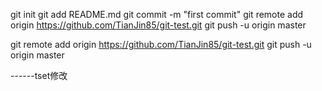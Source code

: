 git init
git add README.md
git commit -m "first commit"
git remote add origin https://github.com/TianJin85/git-test.git
git push -u origin master


git remote add origin https://github.com/TianJin85/git-test.git
git push -u origin master

------tset修改